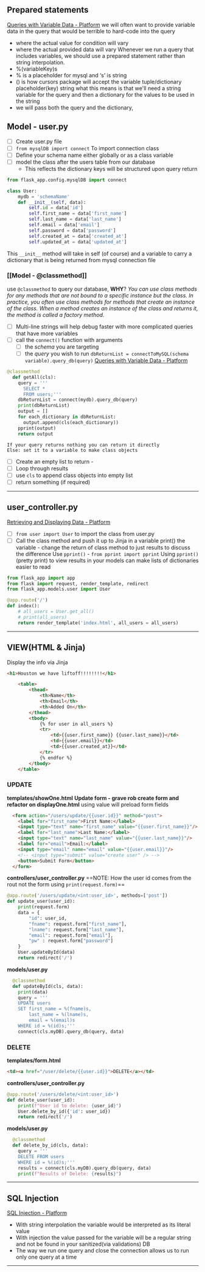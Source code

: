 ## Prepared statements
[Queries with Variable Data - Platform](https://login.codingdojo.com/m/506/12464/87420)
we will often want to provide variable data in the query that would be terrible to hard-code into the query
- where the actual value for condition will vary
- where the actual provided data will vary
Whenever we run a query that includes variables, we should use a prepared statement rather than string interpolation.
- %(variableKey)s
- % is a placeholder for mysql and ‘s’ is string
- () is how cursors package will accept the variable tuple/dictionary placeholder(key) string
what this means is that we'll need a string variable for the query and then a dictionary for the values to be used in the string
- we will pass both the query and the dictionary,
## Model - user.py
- [ ] Create user.py file
- [ ] `from mysqlDB import connect` To import connection class
- [ ] Define your schema name either globally or as a class variable
- [ ] model the class after the users table from our database
	- This reflects the dictionary keys will be structured upon query return
```python
from flask_app.config.mysqlDB import connect

class User:
	mydb = 'schemaName'
	def __init__(self, data):
		self.id = data['id']
		self.first_name = data['first_name']
		self.last_name = data['last_name']
		self.email = data['email']
		self.password = data['password']
		self.created_at = data['created_at']
		self.updated_at = data['updated_at']
```
This `__init__` method will take in self (of course) and a variable to carry a dictionary that is being returned from mysql connection file
### [[Model - @classmethod]]
use `@classmethod` to query our database, __WHY__?
*You can use class methods for any methods that are not bound to a specific instance but the class. In practice, you often use class methods for methods that create an instance of the class. When a method creates an instance of the class and returns it, the method is called a factory method.*
- [ ] Multi-line strings will help debug faster with more complicated queries that have more variables
- [ ] call the `connect()` function with arguments
	- [ ] the *schema* you are targeting
	- [ ] the *query* you wish to run
	`dbReturnList = connectToMySQL(schema variable).query_db(query)`
[Queries with Variable Data - Platform](https://login.codingdojo.com/m/506/12464/87420)
```python
@classmethod
  def getAll(cls):
    query = '''
      SELECT *
      FROM users;'''
    dbReturnList = connect(mydb).query_db(query)
    print(dbReturnList)
    output = []
    for each_dictionary in dbReturnList:
      output.append(cls(each_dictionary))
    pprint(output)
    return output
```
	If your query returns nothing you can return it directly
	Else: set it to a variable to make class objects
- [ ] Create an empty list to return - 
- [ ] Loop through results 
- [ ] use `cls` to append class objects into empty list 
- [ ] return something (if required)

---
## user_controller.py
[Retrieving and Displaying Data - Platform](https://login.codingdojo.com/m/506/12464/87419)
- [ ] `from user import User` to import the class from user.py
- [ ] Call the class method and push it up to Jinja in a variable
print() the variable - change the return of class method to just results to discuss the difference
Use `pprint()` - `from pprint import pprint`
Using `pprint()` (pretty print) to view results in your models can make lists of dictionaries easier to read
```python
from flask_app import app
from flask import request, render_template, redirect
from flask_app.models.user import User

@app.route('/')
def index():
    # all_users = User.get_all()
    # print(all_users)
    return render_template('index.html', all_users = all_users)


```


---
## VIEW(HTML & Jinja)
Display the info via Jinja
```html
<h1>Houston we have liftoff!!!!!!!!</h1>

    <table>
        <thead>
            <th>Name</th>
            <th>Email</th>
            <th>Added On</th>
        </thead>
        <tbody>
            {% for user in all_users %}
            <tr>
                <td>{{user.first_name}} {{user.last_name}}</td>
                <td>{{user.email}}</td>
                <td>{{user.created_at}}</td>
            </tr>
            {% endfor %}
        </tbody>
    </table>

```
### UPDATE
__templates/showOne.html__
**Update form - grave rob create form and refactor on displayOne.html**
using value will preload form fields
```html
  <form action="/users/update/{{user.id}}" method="post">
    <label for="first_name">First Name:</label>
    <input type="text" name="first_name" value="{{user.first_name}}"/>
    <label for="last_name">Last Name:</label>
    <input type="text" name="last_name" value="{{user.last_name}}"/>
    <label for="email">Email:</label>
    <input type="email" name="email" value="{{user.email}}"/>
    <!-- <input type="submit" value="create user" /> -->
    <button>Submit Form</button>
  </form>
```
__controllers/user_controller.py__
==NOTE: How the user id comes from the rout not the form using `print(request.form)`==
```python
@app.route('/users/update/<int:user_id>', methods=['post'])
def update_user(user_id):
    print(request.form)
    data = {
		"id": user_id,
        "fname": request.form["first_name"],
        "lname": request.form["last_name"],
        "email": request.form["email"],
        "pw" : request.form["password"]
    }
    User.updateById(data)
    return redirect('/')
```
__models/user.py__

```python
  @classmethod
  def updateById(cls, data):
    print(data)
    query = '''
    UPDATE users
    SET first_name = %(fname)s,
        last_name = %(lname)s,
        email = %(email)s
    WHERE id = %(id)s;'''
    connect(cls.myDB).query_db(query, data)
```

### DELETE
__templates/form.html__
```html
<td><a href="/user/delete/{{user.id}}">DELETE</a></td>
```
__controllers/user_controller.py__
```python
@app.route('/users/delete/<int:user_id>')
def delete_user(user_id):
    print(f"User id to delete: {user_id}")
    User.delete_by_id({'id': user_id})
    return redirect('/')
```
__models/user.py__
```python
  @classmethod
  def delete_by_id(cls, data):
    query = '''
    DELETE FROM users
    WHERE id = %(id)s;'''
    results = connect(cls.myDB).query_db(query, data)
    print(f"Results of Delete: {results}")
```

---
## SQL Injection
[SQL Injection - Platform](https://login.codingdojo.com/m/506/12464/87421)
- With string interpolation the variable would be interpreted as its literal value
- With injection the value passed for the variable will be a regular string and not be found in your sanitized(via validations) DB
- The way we run one query and close the connection allows us to run only one query at a time
---
